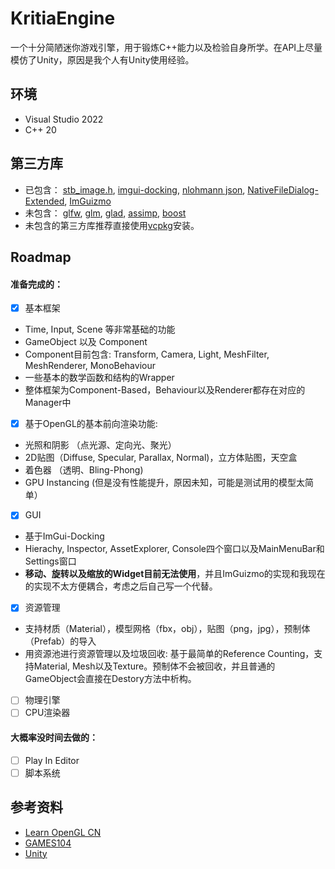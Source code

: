 # KritiaEngine
一个十分简陋迷你游戏引擎，用于锻炼C++能力以及检验自身所学。在API上尽量模仿了Unity，原因是我个人有Unity使用经验。
## 环境
- Visual Studio 2022
- C++ 20

## 第三方库

- 已包含：
[stb_image.h](https://github.com/nothings/stb/blob/master/stb_image.h), [imgui-docking](https://github.com/ocornut/imgui/tree/docking), [nlohmann json](https://github.com/nlohmann/json), [NativeFileDialog-Extended](https://github.com/btzy/nativefiledialog-extended), [ImGuizmo](https://github.com/CedricGuillemet/ImGuizmo)
- 未包含：
[glfw](https://www.glfw.org/), [glm](https://github.com/g-truc/glm), [glad](https://glad.dav1d.de/), [assimp](https://github.com/assimp/assimp), [boost](https://www.boost.org/)
- 未包含的第三方库推荐直接使用[vcpkg](git@github.com:microsoft/vcpkg.git)安装。
  
## Roadmap
#### 准备完成的：
- [x] 基本框架
- Time, Input, Scene 等非常基础的功能
- GameObject 以及 Component
- Component目前包含: Transform, Camera, Light, MeshFilter, MeshRenderer, MonoBehaviour
- 一些基本的数学函数和结构的Wrapper
- 整体框架为Component-Based，Behaviour以及Renderer都存在对应的Manager中

- [x] 基于OpenGL的基本前向渲染功能: 
- 光照和阴影 （点光源、定向光、聚光）
- 2D贴图（Diffuse, Specular, Parallax, Normal)，立方体贴图，天空盒
- 着色器 （透明、Bling-Phong)
- GPU Instancing (但是没有性能提升，原因未知，可能是测试用的模型太简单）

- [x] GUI
- 基于ImGui-Docking
- Hierachy, Inspector, AssetExplorer, Console四个窗口以及MainMenuBar和Settings窗口
- __移动、旋转以及缩放的Widget目前无法使用__，并且ImGuizmo的实现和我现在的实现不太方便耦合，考虑之后自己写一个代替。

- [x] 资源管理
- 支持材质（Material），模型网格（fbx，obj），贴图（png，jpg），预制体（Prefab）的导入
- 用资源池进行资源管理以及垃圾回收: 基于最简单的Reference Counting，支持Material, Mesh以及Texture。预制体不会被回收，并且普通的GameObject会直接在Destory方法中析构。
- [ ] 物理引擎
- [ ] CPU渲染器
#### 大概率没时间去做的：
- [ ] Play In Editor
- [ ] 脚本系统

## 参考资料
- [Learn OpenGL CN](https://learnopengl-cn.github.io/)
- [GAMES104](https://games-cn.org/games104/)
- [Unity](https://docs.unity3d.com/2022.2/Documentation/ScriptReference/index.html)
